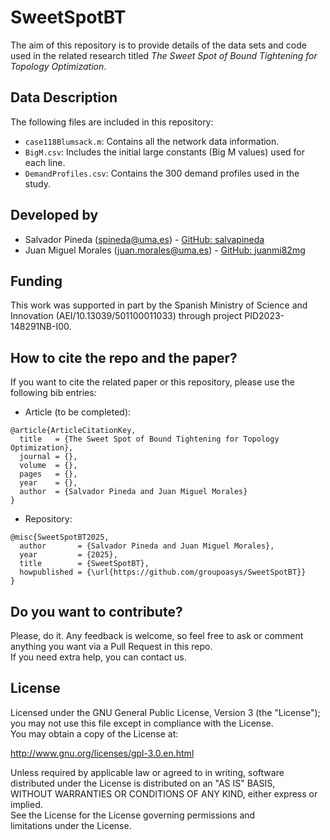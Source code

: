 
# SweetSpotBT

The aim of this repository is to provide details of the data sets and code used in the related research titled *The Sweet Spot of Bound Tightening for Topology Optimization*.


## Data Description

The following files are included in this repository:
* `case118Blumsack.m`: Contains all the network data information.
* `BigM.csv`: Includes the initial large constants (Big M values) used for each line.
* `DemandProfiles.csv`: Contains the 300 demand profiles used in the study.

## Developed by

* Salvador Pineda ([spineda@uma.es](mailto:spineda@uma.es)) - [GitHub: salvapineda](https://github.com/salvapineda)  
* Juan Miguel Morales ([juan.morales@uma.es](mailto:juan.morales@uma.es)) - [GitHub: juanmi82mg](https://github.com/juanmi82mg)


## Funding

This work was supported in part by the Spanish Ministry of Science and Innovation (AEI/10.13039/501100011033) through project PID2023-148291NB-I00.


## How to cite the repo and the paper?

If you want to cite the related paper or this repository, please use the following bib entries:

* Article (to be completed):
```
@article{ArticleCitationKey,
  title   = {The Sweet Spot of Bound Tightening for Topology Optimization},
  journal = {},
  volume  = {},
  pages   = {},
  year    = {},
  author  = {Salvador Pineda and Juan Miguel Morales}
}
```
* Repository:
```
@misc{SweetSpotBT2025,
  author       = {Salvador Pineda and Juan Miguel Morales},
  year         = {2025},
  title        = {SweetSpotBT},
  howpublished = {\url{https://github.com/groupoasys/SweetSpotBT}}
}
```


## Do you want to contribute?

Please, do it. Any feedback is welcome, so feel free to ask or comment anything you want via a Pull Request in this repo.  
If you need extra help, you can contact us.


## License

Licensed under the GNU General Public License, Version 3 (the "License");  
you may not use this file except in compliance with the License.  
You may obtain a copy of the License at:

   http://www.gnu.org/licenses/gpl-3.0.en.html

Unless required by applicable law or agreed to in writing, software  
distributed under the License is distributed on an "AS IS" BASIS,  
WITHOUT WARRANTIES OR CONDITIONS OF ANY KIND, either express or implied.  
See the License for the License governing permissions and  
limitations under the License.


